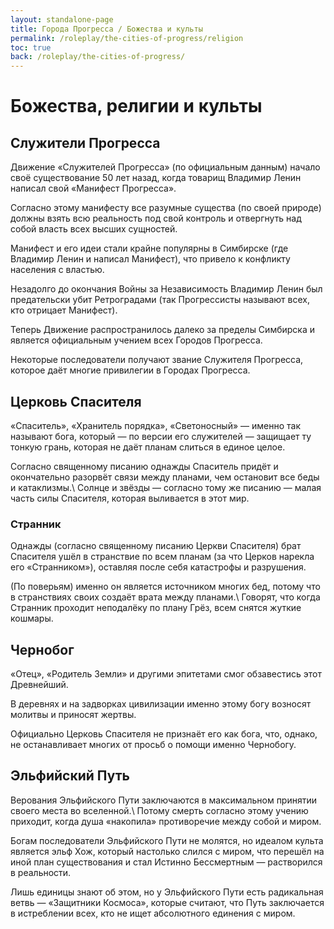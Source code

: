 ```yaml
---
layout: standalone-page
title: Города Прогресса / Божества и культы
permalink: /roleplay/the-cities-of-progress/religion
toc: true
back: /roleplay/the-cities-of-progress/
---
```


# Божества, религии и культы

## Служители Прогресса
Движение «Служителей Прогресса» (по официальным данным) начало своё существование 50 лет назад, когда товарищ Владимир Ленин написал свой «Манифест Прогресса».

Согласно этому манифесту все разумные существа (по своей природе) должны взять всю реальность под свой контроль и отвергнуть над собой власть всех высших сущностей.

Манифест и его идеи стали крайне популярны в Симбирске (где Владимир Ленин и написал Манифест), что привело к конфликту населения с властью.

Незадолго до окончания Войны за Независимость Владимир Ленин был предательски убит Ретроградами (так Прогрессисты называют всех, кто отрицает Манифест).

Теперь Движение распространилось далеко за пределы Симбирска и является официальным учением всех Городов Прогресса.

Некоторые последователи получают звание Служителя Прогресса, которое даёт многие привилегии в Городах Прогресса.

## Церковь Спасителя
«Спаситель», «Хранитель порядка», «Светоносный» — именно так называют бога, который — по версии его служителей — защищает ту тонкую грань, которая не даёт планам слиться в единое целое.

Согласно священному писанию однажды Спаситель придёт и окончательно разорвёт связи между планами, чем остановит все беды и катаклизмы.\\
Солнце и звёзды — согласно тому же писанию — малая часть силы Спасителя, которая выливается в этот мир.

### Странник
Однажды (согласно священному писанию Церкви Спасителя) брат Спасителя ушёл в странствие по всем планам (за что Церков нарекла его «Странником»), оставляя после себя катастрофы и разрушения.

(По поверьям) именно он является источником многих бед, потому что в странствиях своих создаёт врата между планами.\\
Говорят, что когда Странник проходит неподалёку по плану Грёз, всем снятся жуткие кошмары.

## Чернобог
«Отец», «Родитель Земли» и другими эпитетами смог обзавестись этот Древнейший.

В деревнях и на задворках цивилизации именно этому богу возносят молитвы и приносят жертвы.

Официально Церковь Спасителя не признаёт его как бога, что, однако, не останавливает многих от просьб о помощи именно Чернобогу.

## Эльфийский Путь
Верования Эльфийского Пути заключаются в максимальном принятии своего места во вселенной.\\
Потому смерть согласно этому учению приходит, когда душа «накопила» противоречие между собой и миром.

Богам последователи Эльфийского Пути не молятся, но идеалом культа является эльф Хож, который настолько слился с миром, что перешёл на иной план существования и стал Истинно Бессмертным — растворился в реальности.

Лишь единицы знают об этом, но у Эльфийского Пути есть радикальная ветвь — «Защитники Космоса», которые считают, что Путь заключается в истреблении всех, кто не ищет абсолютного единения с миром.
